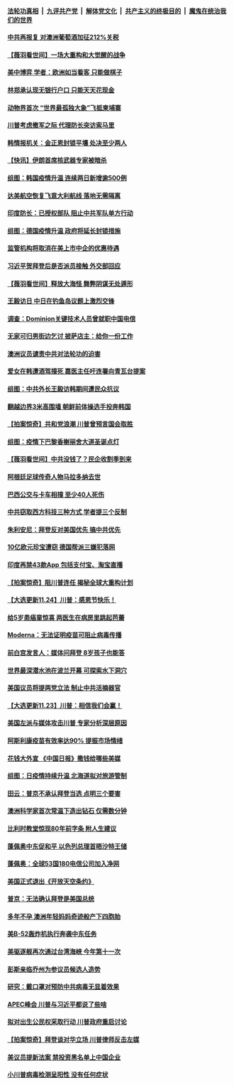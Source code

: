 ####  [法轮功真相](../../../../basic/blob/master/README.md?t=11280902) &nbsp;|&nbsp; [九评共产党](../../../../9ping.md/blob/master/README.md?t=11280902) &nbsp;|&nbsp; [解体党文化](../../../../jtdwh.md/blob/master/README.md?t=11280902)  &nbsp;|&nbsp; [共产主义的终极目的](../../../../gczydzjmd.md/blob/master/README.md?t=11280902) &nbsp;|&nbsp; [魔鬼在统治我们的世界](../../../../mgztzwmdsj.md/blob/master/README.md?t=11280902) 

#### [中共再报复 对澳洲葡萄酒加征212%关税](../pages/nsc418/n12580442.md?t=11280902) 

#### [【薇羽看世间】一场大重构和大觉醒的战争](../pages/nsc418/n12580108.md?t=11280902) 

#### [美中博弈 学者：欧洲如当看客 只能做棋子](../pages/nsc418/n12580251.md?t=11280902) 

#### [林郑承认现无银行户口 只能天天花现金](../pages/nsc418/n12580249.md?t=11280902) 

#### [动物界首次 “世界最孤独大象”飞抵柬埔寨](../pages/nsc418/n12579081.md?t=11280902) 

#### [川普考虑撤军之际 代理防长突访索马里](../pages/nsc418/n12580161.md?t=11280902) 

#### [韩情报机关：金正恩封锁平壤 处决至少两人](../pages/nsc418/n12580142.md?t=11280902) 

#### [【快讯】伊朗首席核武器专家被暗杀](../pages/nsc418/n12580051.md?t=11280902) 

#### [组图：韩国疫情升温 连续两日新增逾500例](../pages/nsc418/n12579859.md?t=11280902) 

#### [达美航空恢复飞意大利航线 落地无需隔离](../pages/nsc418/n12579884.md?t=11280902) 

#### [印度防长：已授权部队 阻止中共军队单方行动](../pages/nsc418/n12579658.md?t=11280902) 

#### [组图：德国疫情升温 政府将延长封锁措施](../pages/nsc418/n12579449.md?t=11280902) 

#### [监管机构将取消在美上市中企的优惠待遇](../pages/nsc418/n12578381.md?t=11280902) 

#### [习近平贺拜登后是否派员接触 外交部回应](../pages/nsc418/n12577875.md?t=11280902) 

#### [【薇羽看世间】释放大海怪 舞弊阴谋无处遁形](../pages/nsc418/n12577819.md?t=11280902) 

#### [王毅访日 中日在钓鱼岛议题上激烈交锋](../pages/nsc418/n12577720.md?t=11280902) 

#### [调查：Dominion关键技术人员曾就职中国电信](../pages/nsc418/n12577751.md?t=11280902) 

#### [无家可归男街边乞讨 披萨店主：给你一份工作](../pages/nsc418/n12576986.md?t=11280902) 

#### [澳洲议员谴责中共对法轮功的迫害](../pages/nsc418/n12577054.md?t=11280902) 

#### [爱女在韩遭酒驾撞死 嘉医主任吁连署向青瓦台提案](../pages/nsc418/n12577707.md?t=11280902) 

#### [组图：中共外长王毅访韩期间遭民众抗议](../pages/nsc418/n12577089.md?t=11280902) 

#### [翻越边界3米高围墙 朝鲜前体操选手投奔韩国](../pages/nsc418/n12576907.md?t=11280902) 

#### [【拍案惊奇】共和党浪潮 川普曾预言国会取胜](../pages/nsc418/n12576193.md?t=11280902) 

#### [组图：疫情下巴黎香榭丽舍大道圣诞点灯](../pages/nsc418/n12574608.md?t=11280902) 

#### [【薇羽看世间】中共没钱了？民企收割季到来](../pages/nsc418/n12575170.md?t=11280902) 

#### [阿根廷足球传奇人物马拉多纳去世](../pages/nsc418/n12575270.md?t=11280902) 

#### [巴西公交与卡车相撞 至少40人死伤](../pages/nsc418/n12575269.md?t=11280902) 

#### [中共窃取西方科技三种方式 学者提三个反制](../pages/nsc418/n12575015.md?t=11280902) 

#### [朱利安尼：拜登反对美国优先 搞中共优先](../pages/nsc418/n12575123.md?t=11280902) 

#### [10亿欧元珍宝遭窃 德国帮派三嫌犯落网](../pages/nsc418/n12573586.md?t=11280902) 

#### [印度再禁43款App 包括支付宝、淘宝直播](../pages/nsc418/n12573549.md?t=11280902) 

#### [【拍案惊奇】阻川普连任 揭秘全球大重构计划](../pages/nsc418/n12573524.md?t=11280902) 

#### [【大选更新11.24】川普：感恩节快乐！](../pages/nsc418/n12571687.md?t=11280902) 

#### [给5岁患癌童惊喜 两医生在病房里跳起芭蕾](../pages/nsc418/n12571481.md?t=11280902) 

#### [Moderna：无法证明疫苗可阻止病毒传播](../pages/nsc418/n12572434.md?t=11280902) 

#### [前白宫发言人：媒体问拜登 8岁孩子也能答](../pages/nsc418/n12572467.md?t=11280902) 

#### [世界最深潜水池在波兰开幕 可探索水下洞穴](../pages/nsc418/n12570887.md?t=11280902) 

#### [美国议员将提两党立法 制止中共活摘器官](../pages/nsc418/n12571292.md?t=11280902) 

#### [【大选更新11.23】川普：相信我们会赢！](../pages/nsc418/n12569219.md?t=11280902) 

#### [美国左派与媒体攻击川普 专家分析深层原因](../pages/nsc418/n12570062.md?t=11280902) 

#### [阿斯利康疫苗有效率达90% 提振市场情绪](../pages/nsc418/n12569820.md?t=11280902) 

#### [花钱大外宣 《中国日报》撒钱给哪些美媒](../pages/nsc418/n12569864.md?t=11280902) 

#### [组图：日疫情持续升温 北海道拟对旅游管制](../pages/nsc418/n12569275.md?t=11280902) 

#### [田云：普京不承认拜登当选 点明三个要害](../pages/nsc418/n12568733.md?t=11280902) 

#### [澳洲科学家首次常温下造出钻石 仅需数分钟](../pages/nsc418/n12568390.md?t=11280902) 

#### [比利时教堂惊现80年前字条 附人生建议](../pages/nsc418/n12568879.md?t=11280902) 

#### [蓬佩奥中东促和平 以色列总理首晤沙特王储](../pages/nsc418/n12569606.md?t=11280902) 

#### [蓬佩奥：全球53国180电信公司加入净网](../pages/nsc418/n12567930.md?t=11280902) 

#### [美国正式退出《开放天空条约》](../pages/nsc418/n12567863.md?t=11280902) 

#### [普京：无法确认拜登是美国总统](../pages/nsc418/n12567737.md?t=11280902) 

#### [多年不孕 澳洲年轻妈妈奇迹般产下四胞胎](../pages/nsc418/n12567525.md?t=11280902) 

#### [美B-52轰炸机执行奔袭中东任务](../pages/nsc418/n12566837.md?t=11280902) 

#### [美驱逐舰再次通过台湾海峡 今年第十一次](../pages/nsc418/n12566578.md?t=11280902) 

#### [彭斯亲临乔州为参议员候选人造势](../pages/nsc418/n12566616.md?t=11280902) 

#### [研究：戴口罩对预防中共病毒无显着效果](../pages/nsc418/n12566305.md?t=11280902) 

#### [APEC峰会 川普与习近平都说了些啥](../pages/nsc418/n12566175.md?t=11280902) 

#### [拟对出生公民权采取行动 川普政府重启讨论](../pages/nsc418/n12566092.md?t=11280902) 

#### [【拍案惊奇】拜登谈对华立场 川普律师反击左媒](../pages/nsc418/n12565296.md?t=11280902) 

#### [美议员提新法案 禁投资黑名单上中国企业](../pages/nsc418/n12564953.md?t=11280902) 

#### [小川普病毒检测呈阳性 没有任何症状](../pages/nsc418/n12565072.md?t=11280902) 


